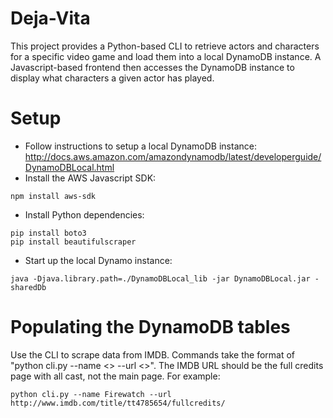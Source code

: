 Deja-Vita
=========
This project provides a Python-based CLI to retrieve actors and characters for a specific video game and load them into a local DynamoDB instance. A Javascript-based frontend then accesses the DynamoDB instance to display what characters a given actor has played.

# Setup
* Follow instructions to setup a local DynamoDB instance: http://docs.aws.amazon.com/amazondynamodb/latest/developerguide/DynamoDBLocal.html
* Install the AWS Javascript SDK:
```shell
npm install aws-sdk
```
* Install Python dependencies:
```shell
pip install boto3
pip install beautifulscraper
```
* Start up the local Dynamo instance: 
```shell
java -Djava.library.path=./DynamoDBLocal_lib -jar DynamoDBLocal.jar -sharedDb
```

# Populating the DynamoDB tables
Use the CLI to scrape data from IMDB. Commands take the format of "python cli.py --name <> --url <>". The IMDB URL should be the full credits page with all cast, not the main page.
For example: 
```shell
python cli.py --name Firewatch --url http://www.imdb.com/title/tt4785654/fullcredits/
```